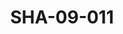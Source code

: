 ---
pid: SHA-09-011
title: SHA-09-011
language: ar
collection: شرحبيل احمد
original_label: 
rights: شرحبيل احمد
location_of_original: شرحبيل احمد
photographer_or_studio: 
scanned_from: photograph 7.5 by 10.5
_date: '1965'
location: تونس
description: فرقة شرحبيل احمد واخرون
additional_notes: 
permission_display: 'yes'
on_server: 'no'
on_website: 'no'
permalink: "/archive/ar/sha-09-011.html"
layout: photo-page
---
